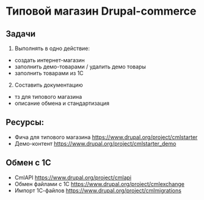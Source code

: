 # Типовой магазин Drupal-commerce

## Задачи
1. Выполнять в одно действие:
* создать интернет-магазин
* заполнить демо-товарами / удалить демо товары
* заполнить товарами из 1С

2. Составить документацию
* тз для типового магазина
* описание обмена и стандартизация

## Ресурсы:
* Фича для типового магазина https://www.drupal.org/project/cmlstarter
* Демо-контент https://www.drupal.org/project/cmlstarter_demo

## Обмен с 1С
* CmlAPI https://www.drupal.org/project/cmlapi
* Обмен файлами с 1С https://www.drupal.org/project/cmlexchange
* Импорт 1С-файлов https://www.drupal.org/project/cmlmigrations
